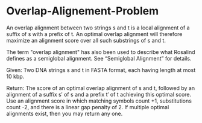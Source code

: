 # Overlap-Alignement-Problem

An overlap alignment between two strings s and t is a local alignment of a suffix of s with a prefix of t. An optimal overlap alignment will therefore maximize an alignment score over all such substrings of s and t.

The term "overlap alignment" has also been used to describe what Rosalind defines as a semiglobal alignment. See “Semiglobal Alignment” for details.

Given: Two DNA strings s and t in FASTA format, each having length at most 10 kbp.

Return: The score of an optimal overlap alignment of s and t, followed by an alignment of a suffix s′ of s and a prefix t′ of t achieving this optimal score. Use an alignment score in which matching symbols count +1, substitutions count -2, and there is a linear gap penalty of 2. If multiple optimal alignments exist, then you may return any one.

